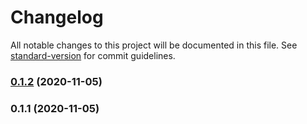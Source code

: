 # Changelog

All notable changes to this project will be documented in this file. See [standard-version](https://github.com/conventional-changelog/standard-version) for commit guidelines.

### [0.1.2](https://github.com/RedFox-Development/work_logger/compare/v0.1.1...v0.1.2) (2020-11-05)

### 0.1.1 (2020-11-05)
